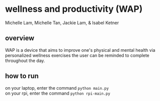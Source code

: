 # wellness and productivity (WAP)
Michelle Lam, Michelle Tan, Jackie Lam, & Isabel Ketner

## overview
WAP is a device that aims to improve one's physical and mental health via personalized wellness exercises the user can be reminded to complete throughout the day.

## how to run
on your laptop, enter the command `python main.py` \
on your rpi, enter the command `python rpi-main.py`
